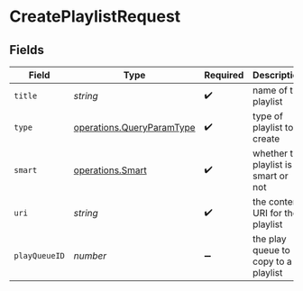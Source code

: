 # CreatePlaylistRequest


## Fields

| Field                                                                  | Type                                                                   | Required                                                               | Description                                                            |
| ---------------------------------------------------------------------- | ---------------------------------------------------------------------- | ---------------------------------------------------------------------- | ---------------------------------------------------------------------- |
| `title`                                                                | *string*                                                               | :heavy_check_mark:                                                     | name of the playlist                                                   |
| `type`                                                                 | [operations.QueryParamType](../../models/operations/queryparamtype.md) | :heavy_check_mark:                                                     | type of playlist to create                                             |
| `smart`                                                                | [operations.Smart](../../models/operations/smart.md)                   | :heavy_check_mark:                                                     | whether the playlist is smart or not                                   |
| `uri`                                                                  | *string*                                                               | :heavy_check_mark:                                                     | the content URI for the playlist                                       |
| `playQueueID`                                                          | *number*                                                               | :heavy_minus_sign:                                                     | the play queue to copy to a playlist                                   |